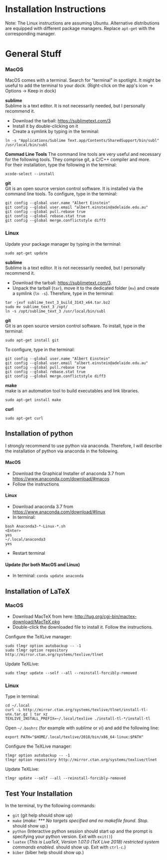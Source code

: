 # Installation Instructions

Note: The Linux instructions are assuming Ubuntu. 
Alternative distributions are equipped with different package managers.
Replace `apt-get` with the corresponding manager.

# General Stuff

### MacOS
MacOS comes with a terminal. 
Search for "terminal" in spotlight. 
It might be useful to add the terminal to your dock.
(Right-click on the app's icon -> Options -> Keep in dock)

__sublime__  
Sublime is a text editor.
It is not necessarily needed, but I personally recommend it.   
* Download the tarball: https://sublimetext.com/3
* Install it by double-clicking on it
* Create a symlink by typing in the terminal:
```
ln -s "Applications/Sublime Text.app/Contents/SharedSupport/bin/subl" /usr/local/bin/subl
```

__Commad Line Tools__ 
The command line tools are very useful and necessary for the following tools. 
They comprise git, a C/C++ compiler and more.  
For their installation, type the following in the terminal:
```
xcode-select --install
```

__git__  
Git is an open source version control software.
It is installed via the command line tools.
To configure, type in the terminal:
```
git config --global user.name "Albert Einstein"
git config --global user.email "albert.einstein@adelaide.edu.au"
git config --global pull.rebase true
git config --global rebase.stat true
git config --global merge.conflictstyle diff3
```


### Linux

Update your package manager by typing in the terminal:
```
sudo apt-get update
```

__sublime__  
Sublime is a text editor.
It is not necessarily needed, but I personally recommend it.   
* Download the tarball: https://sublimetext.com/3. 
* Unpack the tarball (`tar`), move it to the dedicated folder (`mv`) and create a symlink (`ln -s`). 
Therefore, type in the terminal:
```
tar -jxvf sublime_text_3_build_3143_x64.tar.bz2
sudo mv sublime_text_3 /opt/
ln -s /opt/sublime_text_3 /usr/local/bin/subl
```

__git__  
Git is an open source version control software.
To install, type in the terminal:
```
sudo apt-get install git
```
To configure, type in the terminal:
```
git config --global user.name "Albert Einstein"
git config --global user.email "albert.einstein@adelaide.edu.au"
git config --global pull.rebase true
git config --global rebase.stat true
git config --global merge.conflictstyle diff3
```

__make__  
make is an automation tool to build executables and link libraries.
```
sudo apt-get install make
```

__curl__  
```
sudo apt-get curl
```


## Installation of python
I strongly recommend to use python via anaconda. Therefore, I will describe the installation of python via anaconda in the following.

#### MacOS
-	Download the Graphical Installer of anaconda 3.7 from https://www.anaconda.com/download/#macos
-	Follow the instructions

#### Linux
-	Download anaconda 3.7 from https://www.anaconda.com/download/#linux
-	In terminal:

```
bash Anaconda3-*-Linux-*.sh
<Enter>
yes
~/.local/anaconda3
yes
```
-	Restart terminal

#### Update (for both MacOS and Linux)
-	In terminal:
`conda update anaconda`
 

## Installation of LaTeX

### MacOS

* Download MacTeX from here: http://tug.org/cgi-bin/mactex-download/MacTeX.pkg
* Double-click the downloaded file to install it. Follow the instructions.

Configure the TeXLive manager:
```
sudo tlmgr option autobackup -- -1
sudo tlmgr option repository http://mirror.ctan.org/systems/texlive/tlnet
```

Update TeXLive:
```
sudo tlmgr update --self --all --reinstall-forcibly-removed
```

### Linux

Type in terminal:
```
cd ~/.local
curl -L http://mirror.ctan.org/systems/texlive/tlnet/install-tl-unx.tar.gz | tar xz
TEXLIVE_INSTALL_PREFIX=~/.local/texlive ./install-tl-*/install-tl
```

Open `~/.bashrc` (for example with _sublime_ or _vi_) and add the following line:
```
export PATH="$HOME/.local/texlive/2018/bin/x86_64-linux:$PATH"
```

Configure the TeXLive manager:
```
tlmgr option autobackup -- -1
tlmgr option repository http://mirror.ctan.org/systems/texlive/tlnet
```

Update TeXLive:
```
tlmgr update --self --all --reinstall-forcibly-removed
```

## Test Your Installation

In the terminal, try the following commands:

* `git` (git help should show up)
* `make` (_make: *** No targets specified and no makefile found. Stop._ should show up.)
* `python` (Interactive python  session should start up and the prompt is specifying your python version. Exit with `exit()`)
* `luatex` (_This is LuaTeX, Version 1.07.0 (TeX Live 2018) 
 restricted system commands enabled._ should show up. Exit with `ctrl-c`.)
 * `biber` (biber help should show up.)

